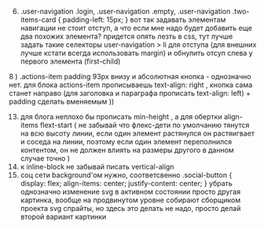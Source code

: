 

6) .user-navigation .login, .user-navigation .empty, .user-navigation .two-items-card {
    padding-left: 15px;
}
вот так задавать элементам навигации не стоит отступ, а что если мне надо будет добавить еще два похожих элемента? придется опять лезть в css, тут лучше задать такие селекторы user-navigation > li для отступа (для внешних лучше кстати всегда использовать margin) и обнулить отсуп слева у первого элемента (first-child)

8 ) .actions-item  padding 93px внизу и абсолютная кнопка - однозначно нет. для блока actions-item  прописываешь text-align: right , кнопка сама станет направо (для заголовка и параграфа прописать text-align: left) + padding сделать вменяемым ))


13) для блога неплохо бы прописать min-height , а для обертки align-items flext-start (  не забывай что флекс-дети по умолчанию тянутся на всю высоту линии, если один элемент растянулся он растяигвает и соседа на линии, поэтому если один элемент переполнился контентом, он не должен влиять на размеры другого в данном случае точно )
14) к inline-block не забывай писать vertical-align
15) соц сети background'ом нужно, соответсвенно
.social-button {
    display: flex;
    align-items: center;
    justify-content: center;
} убрать однозначно
изменение svg в активном состоянии просто другая картинка, вообще на продвинутом уровне собирают сборщиком проекта svg спрайты, но здесь это делать не надо, просто делай второй вариант картинки
